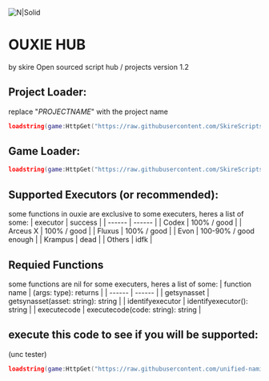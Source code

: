 ![N|Solid](https://media.discordapp.net/attachments/1218910662923911332/1232944717113851954/Banner.png?ex=662defbf&is=662c9e3f&hm=8d92313889c1b986d227fd08e91aaf25bee662353abc70a862f788eaf550c5ee&=&format=webp&quality=lossless&width=1024&height=357)
# OUXIE HUB
by skire
Open sourced script hub / projects
version 1.2

## Project Loader:
replace "_PROJECTNAME_" with the project name
```lua
loadstring(game:HttpGet("https://raw.githubusercontent.com/SkireScripts/Ouxie/main/Loader-Handler.lua"))():load(_PROJECTNAME_, config)
```
## Game Loader:
```lua
loadstring(game:HttpGet("https://raw.githubusercontent.com/SkireScripts/Ouxie/main/Loader-Handler.lua"))():load(game.PlaceId)
```

## Supported Executors (or recommended):
some functions in ouxie are exclusive to some executers, heres a list of some:
| executor | success |
| ------ | ------ |
| Codex | 100% / good |
| Arceus X | 100% / good |
| Fluxus | 100% / good |
| Evon | 100-90% / good enough |
| Krampus | dead |
| Others | idfk |

## Requied Functions
some functions are nil for some executers, heres a list of some:
| function name | (args: type): returns |
| ------ | ------ |
| getsynasset | getsynasset(asset: string): string |
| identifyexecutor | identifyexecutor(): string |
| executecode | executecode(code: string): string |

## execute this code to see if you will be supported:
(unc tester)
```lua
loadstring(game:HttpGet("https://raw.githubusercontent.com/unified-naming-convention/NamingStandard/main/UNCCheckEnv.lua"))()
```
